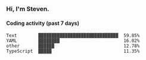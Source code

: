 ### Hi, I'm Steven.

#### Coding activity (past 7 days)
```
Text        ▓▓▓▓▓▓▓▓▓▓▓▓▓▓▓▓▓▓▓▓▓▓▓▓▓▓▓▓▓▓  59.85%
YAML        ▓▓▓▓▓▓▓▓                        16.02%
other       ▓▓▓▓▓▓                          12.78%
TypeScript  ▓▓▓▓▓                           11.35%
```
